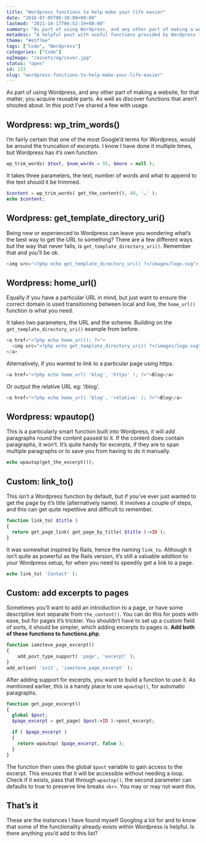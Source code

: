 ```yaml
---
title: "Wordpress functions to help make your life easier"
date: "2016-07-05T06:30:00+00:00"
lastmod: "2021-10-17T06:52:39+00:00"
summary: "As part of using Wordpress, and any other part of making a website, for that matter, you acquire reusable parts. As well as discover functions that aren’t shouted about. In this post I’ve shared a few with usage."
metadesc: "A helpful post with useful functions provided by Wordpress for truncation, URL's, how to add excerpts to pages and more."
theme: "#e1f7ee"
tags: ["Code", "Wordpress"]
categories: ["Code"]
ogImage: "/assets/og/cover.jpg"
status: "open"
id: 133
slug: "wordpress-functions-to-help-make-your-life-easier"
---
```


As part of using Wordpress, and any other part of making a website, for that matter, you acquire reusable parts. As well as discover functions that aren’t shouted about. In this post I’ve shared a few with usage.

## Wordpress: wp_trim_words()
I’m fairly certain that one of the most Google’d terms for Wordpress, would be around the truncation of excerpts. I know I have done it multiple times, but Wordpress has it’s own function.

```php
wp_trim_words( $text, $num_words = 55, $more = null ); 
```

It takes three parameters, the text, number of words and what to append to the text should it be trimmed.

```php
$content = wp_trim_words( get_the_content(), 40, '…' ); 
echo $content;
```

## Wordpress: get_template_directory_uri()
Being new or experienced to Wordpress can leave you wondering what’s the best way to get the URL to something? There are a few different ways but the way that never fails, is `get_template_directory_uri()`. Remember that and you’ll be ok.

```php
<img src="<?php echo get_template_directory_uri() ?>/images/logo.svg">
```

## Wordpress: home_url()
Equally if you have a particular URL in mind, but just want to ensure the correct domain is used transitioning between local and live, the `home_url()` function is what you need.

It takes two parameters, the URL and the scheme. Building on the `get_template_directory_uri()` example from before.

```php
<a href="<?php echo home_url(); ?>">
  <img src="<?php echo get_template_directory_uri() ?>/images/logo.svg">
</a>
```

Alternatively, if you wanted to link to a particular page using https.

```php
<a href="<?php echo home_url( 'blog', 'https' ); ?>">Blog</a>
```

Or output the relative URL eg: ‘/blog’.

```php
<a href="<?php echo home_url( 'blog', 'relative' ); ?>">Blog</a>
```

## Wordpress: wpautop()
This is a particularly smart function built into Wordpress, it will add paragraphs round the content passed to it. If the content does contain paragraphs, it won’t. It’s quite handy for excerpts, if they are to span multiple paragraphs or to save you from having to do it manually.

```php
echo wpautop(get_the_excerpt());
```

## Custom: link_to()
This isn’t a Wordpress function by default, but if you’ve ever just wanted to get the page by it’s title (alternatively name). It involves a couple of steps, and this can get quite repetitive and difficult to remember.

```php
function link_to( $title )
{
  return get_page_link( get_page_by_title( $title )->ID );
}
```

It was somewhat inspired by Rails, hence the naming `link_to`. Although it isn’t quite as powerful as the Rails version, it’s still a valuable addition to your Wordpress setup, for when you need to speedily get a link to a page.

```php
echo link_to( 'Contact' );
```

## Custom: add excerpts to pages
Sometimes you’ll want to add an introduction to a page, or have some descriptive text separate from `the_content()`. You can do this for posts with ease, but for pages it’s trickier. You shouldn’t have to set up a custom field of sorts, it should be simpler, which adding excerpts to pages is. **Add both of these functions to functions.php**.

```php
function iamsteve_page_excerpt()
{
    add_post_type_support( 'page', 'excerpt' );
}
add_action( 'init', 'iamsteve_page_excerpt' );
```

After adding support for excerpts, you want to build a function to use it. As mentioned earlier, this is a handy place to use `wpautop()`, for automatic paragraphs.

```php
function get_page_excerpt()
{
  global $post;
  $page_excerpt = get_page( $post->ID )->post_excerpt;

  if ( $page_excerpt )
  {
    return wpautop( $page_excerpt, false );
  }
}
```

The function then uses the global `$post` variable to gain access to the excerpt. This ensures that it will be accessible without needing a loop. Check if it exists, pass that through `wpautop()`, the second parameter can defaults to true to preserve line breaks `<br>`. You may or may not want this.

## That’s it
These are the instances I have found myself Googling a lot for and to know that some of the functionality already exists within Wordpress is helpful. Is there anything you’d add to this list?